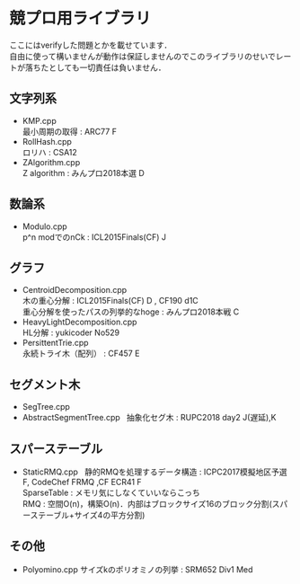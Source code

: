 # 競プロ用ライブラリ
ここにはverifyした問題とかを載せています．  
自由に使って構いませんが動作は保証しませんのでこのライブラリのせいでレートが落ちたとしても一切責任は負いません．

## 文字列系
* KMP.cpp  
最小周期の取得 : ARC77 F  
* RollHash.cpp  
ロリハ : CSA12
* ZAlgorithm.cpp  
Z algorithm : みんプロ2018本選 D

## 数論系
* Modulo.cpp  
p^n modでのnCk : ICL2015Finals(CF) J  

## グラフ
* CentroidDecomposition.cpp  
木の重心分解 : ICL2015Finals(CF) D , CF190 d1C  
重心分解を使ったパスの列挙的なhoge : みんプロ2018本戦 C
* HeavyLightDecomposition.cpp  
HL分解 : yukicoder No529  
* PersittentTrie.cpp  
永続トライ木（配列） : CF457 E

## セグメント木
* SegTree.cpp
* AbstractSegmentTree.cpp  
抽象化セグ木 : RUPC2018 day2 J(遅延),K

## スパーステーブル
* StaticRMQ.cpp  
静的RMQを処理するデータ構造 : ICPC2017模擬地区予選F, CodeChef FRMQ ,CF ECR41 F  
SparseTable : メモリ気にしなくていいならこっち  
RMQ : 空間O(n)，構築O(n)．内部はブロックサイズ16のブロック分割(スパーステーブル+サイズ4の平方分割)

## その他
* Polyomino.cpp
サイズkのポリオミノの列挙 : SRM652 Div1 Med
